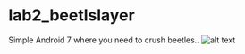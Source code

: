 # lab2_beetlslayer
Simple Android 7 where you need to crush beetles..
![alt text](https://github.com/takarashun/lab2_beetlegame/blob/master/main1.png)
